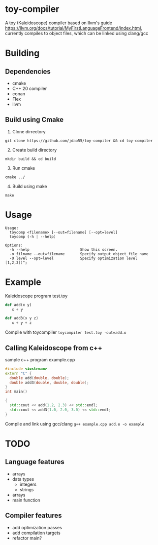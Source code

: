 # toy-compiler
A toy (Kaleidoscope) compiler based on llvm's guide https://llvm.org/docs/tutorial/MyFirstLanguageFrontend/index.html, 
currently compiles to object files, which can be linked using clang/gcc

# Building
## Dependencies
- cmake
- C++ 20 compiler 
- conan
- Flex
- llvm
## Build using Cmake
1. Clone dirrectory 
``` 
git clone https://github.com/jdao55/toy-compiler && cd toy-compiler
```
2. Create build directory
```
mkdir build && cd build
```
3. Run cmake
```
cmake ../
```
4. Build using make 
```
make
```
# Usage
```
Usage:
  toycomp <filename> [--out=filename] [--opt=level]
  toycomp (-h | --help)

Options:
  -h --help                       Show this screen.
  -o filname --out=filename       Specify output object file name
  -O level --opt=level            Specify optimization level [1,2,3])";
```
# Example
Kaleidoscope program test.toy
```python
def add(x y)
   x + y

def add3(x y z)
   x + y + z
```
Compile with toycompiler
```toycompiler test.toy -out=add.o```

## Calling Kaleidoscope from c++
sample c++ program example.cpp
```C++
#include <iostream>
extern "C" {
  double add(double, double);
  double add3(double, double, double);
}
int main()

{
  std::cout << add(1.2, 2.3) << std::endl;
  std::cout << add3(1.0, 2.0, 3.0) << std::endl;
}
```
Compile and link using gcc/clang
```g++ example.cpp add.o -o example```
# TODO
## Language features
- arrays
- data types
  - integers
  - strings
- arrays
- main function
## Compiler features
- add optimization passes
- add compilation targets
- refactor main?
      
